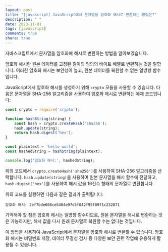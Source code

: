 ```yaml
---
layout: post
title: "[javascript] JavaScript에서 문자열을 암호화 해시로 변환하는 방법은?"
description: " "
date: 2023-11-01
tags: [javascript]
comments: true
share: true
---
```


자바스크립트에서 문자열을 암호화해 해시로 변환하는 방법을 알아보겠습니다.

암호화 해시란 원본 데이터를 고정된 길이의 임의의 바이트 배열로 변환하는 것을 말합니다. 이러한 암호화 해시는 보안성이 높고, 원본 데이터를 복원할 수 없는 일방향 함수입니다.

JavaScript에서 암호화 해시를 생성하기 위해 `crypto` 모듈을 사용할 수 있습니다. 다음은 문자열을 SHA-256 알고리즘을 사용하여 암호화 해시로 변환하는 예제 코드입니다:

```javascript
const crypto = require('crypto');

function hashString(string) {
    const hash = crypto.createHash('sha256');
    hash.update(string);
    return hash.digest('hex');
}

const plaintext = 'hello world';
const hashedString = hashString(plaintext);

console.log('암호화 해시:', hashedString);
```

위의 코드에서 `crypto.createHash('sha256')`를 사용하여 SHA-256 알고리즘을 선택합니다. `hash.update(string)`을 사용하여 원본 문자열을 해시 함수에 전달하고, `hash.digest('hex')`를 사용하여 해시 값을 16진수 형태의 문자열로 변환합니다.

위의 코드를 실행하면 다음과 같은 결과가 출력됩니다:

```
암호화 해시: 2ef7bde608ce5404e97d5f042f95f89f1c232871
```

기억해야 할 점은 암호화 해시는 일방향 함수이므로, 원본 문자열을 해시로 변환하는 것은 가능하지만, 해시 값을 다시 원래 문자열로 복원할 수는 없다는 것입니다.

이 방법을 사용하여 JavaScript에서 문자열을 암호화 해시로 변환할 수 있습니다. 암호화 해시는 비밀번호 저장, 데이터 무결성 검사 등 다양한 보안 관련 작업에 유용하게 활용될 수 있습니다.
